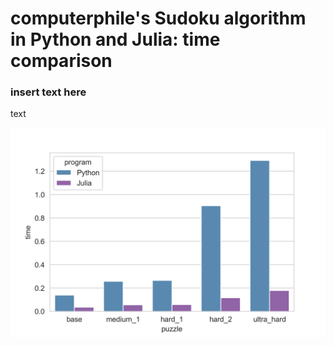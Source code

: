 # computerphile's Sudoku algorithm in Python and Julia: time comparison


### insert text here

text 

![img text](pyjl_speeds.png "Title")
